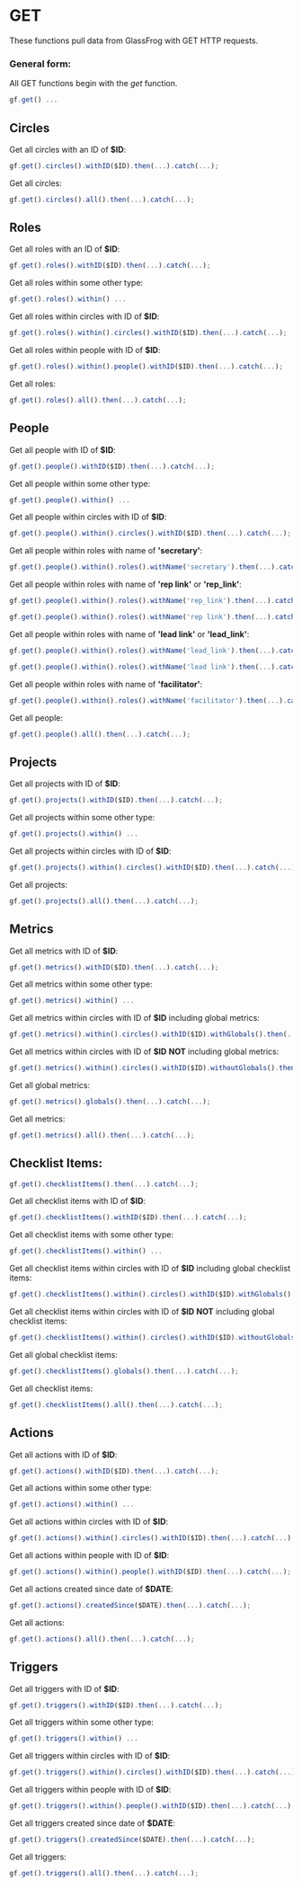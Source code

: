 # GET

These functions pull data from GlassFrog with GET HTTP requests.

### General form:

All GET functions begin with the *get* function.

```javascript
gf.get() ...
```

## Circles

Get all circles with an ID of **$ID**:

```javascript
gf.get().circles().withID($ID).then(...).catch(...);
```

Get all circles:

```javascript
gf.get().circles().all().then(...).catch(...);
```

## Roles

Get all roles with an ID of **$ID**:

```javascript
gf.get().roles().withID($ID).then(...).catch(...);
```

Get all roles within some other type:

```javascript
gf.get().roles().within() ...
```

 Get all roles within circles with ID of **$ID**:

```javascript
gf.get().roles().within().circles().withID($ID).then(...).catch(...);
```

Get all roles within people with ID of **$ID**:

```javascript
gf.get().roles().within().people().withID($ID).then(...).catch(...);
```

Get all roles:

```javascript
gf.get().roles().all().then(...).catch(...);
```

## People

Get all people with ID of **$ID**:

```javascript
gf.get().people().withID($ID).then(...).catch(...);
```

Get all people within some other type:

```javascript
gf.get().people().within() ...
```

Get all people within circles with ID of **$ID**:

```javascript
gf.get().people().within().circles().withID($ID).then(...).catch(...);
```

Get all people within roles with name of **'secretary'**:

```javascript
gf.get().people().within().roles().withName('secretary').then(...).catch(...);
```

Get all people within roles with name of **'rep link'** or **'rep_link'**:

```javascript
gf.get().people().within().roles().withName('rep_link').then(...).catch(...);
```
```javascript
gf.get().people().within().roles().withName('rep link').then(...).catch(...);
```

Get all people within roles with name of **'lead link'** or **'lead_link'**:

```javascript
gf.get().people().within().roles().withName('lead_link').then(...).catch(...);
```
```javascript
gf.get().people().within().roles().withName('lead link').then(...).catch(...);
```

Get all people within roles with name of **'facilitator'**:

```javascript
gf.get().people().within().roles().withName('facilitator').then(...).catch(...);
```

Get all people:

```javascript
gf.get().people().all().then(...).catch(...);
```

## Projects

Get all projects with ID of **$ID**:

```javascript
gf.get().projects().withID($ID).then(...).catch(...);
```

Get all projects within some other type:

```javascript
gf.get().projects().within() ...
```

Get all projects within circles with ID of **$ID**:

```javascript
gf.get().projects().within().circles().withID($ID).then(...).catch(...);
```

Get all projects:

```javascript
gf.get().projects().all().then(...).catch(...);
```

## Metrics

Get all metrics with ID of **$ID**:

```javascript
gf.get().metrics().withID($ID).then(...).catch(...);
```

Get all metrics within some other type:

```javascript
gf.get().metrics().within() ...
```

Get all metrics within circles with ID of **$ID** including global metrics:

```javascript
gf.get().metrics().within().circles().withID($ID).withGlobals().then(...).catch(...);
```

Get all metrics within circles with ID of **$ID** **NOT** including global metrics:

```javascript
gf.get().metrics().within().circles().withID($ID).withoutGlobals().then(...).catch(...);
```

Get all global metrics:

```javascript
gf.get().metrics().globals().then(...).catch(...);
```

Get all metrics:

```javascript
gf.get().metrics().all().then(...).catch(...);
```

## Checklist Items:
```javascript
gf.get().checklistItems().then(...).catch(...);
```

Get all checklist items with ID of **$ID**:

```javascript
gf.get().checklistItems().withID($ID).then(...).catch(...);
```

Get all checklist items with some other type:

```javascript
gf.get().checklistItems().within() ...
```

Get all checklist items within circles with ID of **$ID** including global checklist items:

```javascript
gf.get().checklistItems().within().circles().withID($ID).withGlobals().then(...).catch(...);
```

Get all checklist items within circles with ID of **$ID** **NOT** including global checklist items:

```javascript
gf.get().checklistItems().within().circles().withID($ID).withoutGlobals().then(...).catch(...);
```

Get all global checklist items:

```javascript
gf.get().checklistItems().globals().then(...).catch(...);
```

Get all checklist items:

```javascript
gf.get().checklistItems().all().then(...).catch(...);
```

## Actions

Get all actions with ID of **$ID**:

```javascript
gf.get().actions().withID($ID).then(...).catch(...);
```

Get all actions within some other type:

```javascript
gf.get().actions().within() ...
```

Get all actions within circles with ID of **$ID**:

```javascript
gf.get().actions().within().circles().withID($ID).then(...).catch(...);
```

Get all actions within people with ID of **$ID**:

```javascript
gf.get().actions().within().people().withID($ID).then(...).catch(...);
```

Get all actions created since date of **$DATE**:

```javascript
gf.get().actions().createdSince($DATE).then(...).catch(...);
```

Get all actions:

```javascript
gf.get().actions().all().then(...).catch(...);
```

## Triggers

Get all triggers with ID of **$ID**:

```javascript
gf.get().triggers().withID($ID).then(...).catch(...);
```

Get all triggers within some other type:

```javascript
gf.get().triggers().within() ...
```

Get all triggers within circles with ID of **$ID**:

```javascript
gf.get().triggers().within().circles().withID($ID).then(...).catch(...);
```

Get all triggers within people with ID of **$ID**:

```javascript
gf.get().triggers().within().people().withID($ID).then(...).catch(...);
```

Get all triggers created since date of **$DATE**:

```javascript
gf.get().triggers().createdSince($DATE).then(...).catch(...);
```

Get all triggers:

```javascript
gf.get().triggers().all().then(...).catch(...);
```